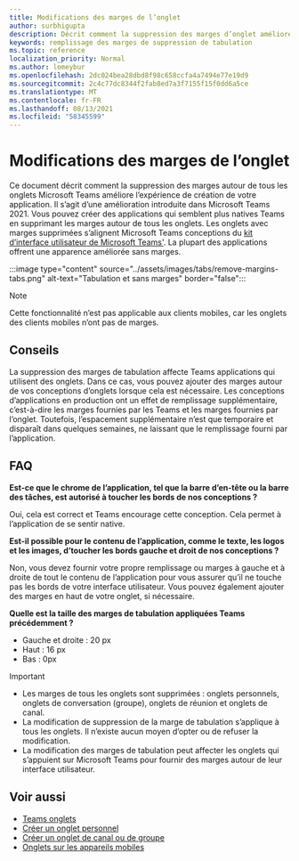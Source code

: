 ```yaml
---
title: Modifications des marges de l’onglet
author: surbhigupta
description: Décrit comment la suppression des marges d’onglet améliore l’expérience de création d’applications.
keywords: remplissage des marges de suppression de tabulation
ms.topic: reference
localization_priority: Normal
ms.author: lomeybur
ms.openlocfilehash: 2dc024bea28dbd8f98c658ccfa4a7494e77e19d9
ms.sourcegitcommit: 2c4c77dc8344f2fab8ed7a3f7155f15f0dd6a5ce
ms.translationtype: MT
ms.contentlocale: fr-FR
ms.lasthandoff: 08/13/2021
ms.locfileid: "58345599"
---
```

# <a name="tab-margin-changes"></a>Modifications des marges de l’onglet

Ce document décrit comment la suppression des marges autour de tous les onglets Microsoft Teams améliore l’expérience de création de votre application. Il s’agit d’une amélioration introduite dans Microsoft Teams 2021.
Vous pouvez créer des applications qui semblent plus natives Teams en supprimant les marges autour de tous les onglets. Les onglets avec marges supprimées s’alignent Microsoft Teams conceptions du [kit d’interface utilisateur de Microsoft Teams'](~/tabs/design/tabs.md). La plupart des applications offrent une apparence améliorée sans marges.

:::image type="content" source="../assets/images/tabs/remove-margins-tabs.png" alt-text="Tabulation et sans marges" border="false":::

> [!NOTE]
> Cette fonctionnalité n’est pas applicable aux clients mobiles, car les onglets des clients mobiles n’ont pas de marges. 

## <a name="guidelines"></a>Conseils

La suppression des marges de tabulation affecte Teams applications qui utilisent des onglets. Dans ce cas, vous pouvez ajouter des marges autour de vos conceptions d’onglets lorsque cela est nécessaire. Les conceptions d’applications en production ont un effet de remplissage supplémentaire, c’est-à-dire les marges fournies par les Teams et les marges fournies par l’onglet. Toutefois, l’espacement supplémentaire n’est que temporaire et disparaît dans quelques semaines, ne laissant que le remplissage fourni par l’application.

## <a name="faq"></a>FAQ

**Est-ce que le chrome de l’application, tel que la barre d’en-tête ou la barre des tâches, est autorisé à toucher les bords de nos conceptions ?**

Oui, cela est correct et Teams encourage cette conception. Cela permet à l’application de se sentir native.

**Est-il possible pour le contenu de l’application, comme le texte, les logos et les images, d’toucher les bords gauche et droit de nos conceptions ?**

Non, vous devez fournir votre propre remplissage ou marges à gauche et à droite de tout le contenu de l’application pour vous assurer qu’il ne touche pas les bords de votre interface utilisateur. Vous pouvez également ajouter des marges en haut de votre onglet, si nécessaire.

**Quelle est la taille des marges de tabulation appliquées Teams précédemment ?**

* Gauche et droite : 20 px
* Haut : 16 px
* Bas : 0px

> [!IMPORTANT]
> * Les marges de tous les onglets sont supprimées : onglets personnels, onglets de conversation (groupe), onglets de réunion et onglets de canal.
> * La modification de suppression de la marge de tabulation s’applique à tous les onglets. Il n’existe aucun moyen d’opter ou de refuser la modification. 
> * La modification des marges de tabulation peut affecter les onglets qui s’appuient sur Microsoft Teams pour fournir des marges autour de leur interface utilisateur.

## <a name="see-also"></a>Voir aussi

* [Teams onglets](~/tabs/what-are-tabs.md)
* [Créer un onglet personnel](~/tabs/how-to/create-personal-tab.md)
* [Créer un onglet de canal ou de groupe](~/tabs/how-to/create-channel-group-tab.md)
* [Onglets sur les appareils mobiles](~/tabs/design/tabs-mobile.md)
